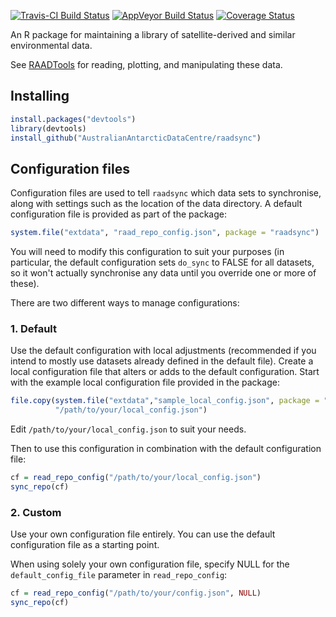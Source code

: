 
[![Travis-CI Build Status](https://travis-ci.org/AustralianAntarcticDataCentre/raadsync.svg?branch=master)](https://travis-ci.org/AustralianAntarcticDataCentre/raadsync) [![AppVeyor Build Status](https://ci.appveyor.com/api/projects/status/github/AustralianAntarcticDataCentre/raadsync?branch=master&svg=true)](https://ci.appveyor.com/project/AustralianAntarcticDataCentre/raadsync) [![Coverage Status](https://img.shields.io/codecov/c/github/AustralianAntarcticDataCentre/raadsync/master.svg)](https://codecov.io/github/AustralianAntarcticDataCentre/raadsync?branch=master)

<!-- README.md is generated from README.Rmd. Please edit that file -->
An R package for maintaining a library of satellite-derived and similar environmental data.

See [RAADTools](https://github.com/AustralianAntarcticDivision/raadtools) for reading, plotting, and manipulating these data.

Installing
----------

``` r
install.packages("devtools")
library(devtools)
install_github("AustralianAntarcticDataCentre/raadsync")
```

Configuration files
-------------------

Configuration files are used to tell `raadsync` which data sets to synchronise, along with settings such as the location of the data directory. A default configuration file is provided as part of the package:

``` r
system.file("extdata", "raad_repo_config.json", package = "raadsync")
```

You will need to modify this configuration to suit your purposes (in particular, the default configuration sets `do_sync` to FALSE for all datasets, so it won't actually synchronise any data until you override one or more of these).

There are two different ways to manage configurations:

### 1. Default

Use the default configuration with local adjustments (recommended if you intend to mostly use datasets already defined in the default file). Create a local configuration file that alters or adds to the default configuration. Start with the example local configuration file provided in the package:

``` r
file.copy(system.file("extdata","sample_local_config.json", package = "raadsync"),
          "/path/to/your/local_config.json")
```

Edit `/path/to/your/local_config.json` to suit your needs.

Then to use this configuration in combination with the default configuration file:

``` r
cf = read_repo_config("/path/to/your/local_config.json")
sync_repo(cf)
```

### 2. Custom

Use your own configuration file entirely. You can use the default configuration file as a starting point.

When using solely your own configuration file, specify NULL for the `default_config_file` parameter in `read_repo_config`:

``` r
cf = read_repo_config("/path/to/your/config.json", NULL)
sync_repo(cf)
```
